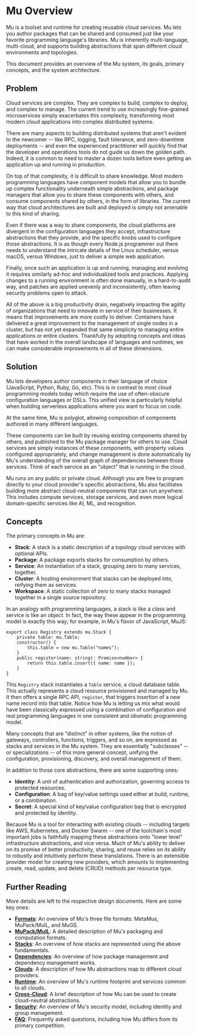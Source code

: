 # Mu Overview

Mu is a toolset and runtime for creating reusable cloud services.  Mu lets you author packages that can be shared and
consumed just like your favorite programming language's libraries.  Mu is inherently multi-language, multi-cloud, and
supports building abstractions that span different cloud environments and topologies.

This document provides an overview of the Mu system, its goals, primary concepts, and the system architecture.

## Problem

Cloud services are complex.  They are complex to build, complex to deploy, and complex to manage.  The current trend to
use increasingly fine-grained microservices simply exacerbates this complexity, transforming most modern cloud
applications into complex distributed systems.

There are many aspects to building distributed systems that aren't evident to the newcomer -- like RPC, logging,
fault tolerance, and zero-downtime deployments -- and even the experienced practitioner will quickly find that the
developer and operations tools do not guide us down the golden path.  Indeed, it is common to need to master a dozen
tools before even getting an application up and running in production.

On top of that complexity, it is difficult to share knowledge.  Most modern programming languages have component models
that allow you to bundle up complex functionality underneath simple abstractions, and package managers that allow you
to share these components with others, and consume components shared by others, in the form of libraries.  The current
way that cloud architectures are built and deployed is simply not amenable to this kind of sharing.

Even if there was a way to share components, the cloud platforms are divergent in the configuration languages they
accept, infrastructure abstractions that they provide, and the specific knobs used to configure those abstractions.  It
is as though every Node.js programmer out there needs to understand the intricate details of the Linux scheduler, versus
macOS, versus Windows, just to deliver a simple web application.

Finally, once such an application is up and running, managing and evolving it requires similarly ad-hoc and
individualized tools and practices.  Applying changes to a running environment is often done manually, in a
hard-to-audit way, and patches are applied unevenly and inconsistently, often leaving security problems open to attack.

All of the above is a big productivity drain, negatively impacting the agility of organizations that need to innovate
in service of their businesses.  It means that improvements are more costly to deliver.  Containers have delivered a
great improvement to the management of single nodes in a cluster, but has not yet expanded that same simplicity to
managing entire applications or entire clusters.  Thankfully by adopting concepts and ideas that have worked in the
overall landscape of languages and runtimes, we can make considerable improvements in all of these dimensions.

## Solution

Mu lets developers author components in their language of choice (JavaScript, Python, Ruby, Go, etc).  This is in
contrast to most cloud programming models today which require the use of often-obscure configuration languages or DSLs.
This unified view is particularly helpful when building serverless applications where you want to focus on code.

At the same time, Mu is polyglot, allowing composition of components authored in many different languages.

These components can be built by reusing existing components shared by others, and published to the Mu package manager
for others to use.  Cloud services are simply instances of these components, with property values configured
appropriately, and change management is done automatically by Mu's understanding of the overall graph of dependencies
between those services.  Think of each service as an "object" that is running in the cloud.

Mu runs on any public or private cloud.  Although you are free to program directly to your cloud provider's specific
abstractions, Mu also facilitates building more abstract cloud-neutral components that can run anywhere.  This includes
compute services, storage services, and even more logical domain-specific services like AI, ML, and recognition.

## Concepts

The primary concepts in Mu are:

* **Stack**: A stack is a static description of a topology cloud services with optional APIs.
* **Package**: A package exports stacks for consumption by others.
* **Service**: An instantiation of a stack, grouping zero to many services, together.
* **Cluster**: A hosting environment that stacks can be deployed into, reifying them as services.
* **Workspace**: A static collection of zero to many stacks managed together in a single source repository.

In an analogy with programming languages, a stack is like a *class* and service is like an *object*.  In fact, the way
these appear in the programming model is exactly this way; for example, in Mu's flavor of JavaScript, MuJS:

    export class Registry extends mu.Stack {
        private table: mu.Table;
        constructor() {
            this.table = new mu.Table("names");
        }
        public register(name: string): Promise<number> {
            return this.table.insert({ name: name });
        }
    }

This `Registry` stack instantiates a `Table` service, a cloud database table.  This actually represents a cloud resource
provisioned and managed by Mu.  It then offers a single RPC API, `register`, that triggers insertion of a new name
record into that table.  Notice how Mu is letting us mix what would have been classically expressed using a combination
of configuration and real programming languages in one consistent and idiomatic programming model.

Many concepts that are "distinct" in other systems, like the notion of gateways, controllers, functions, triggers, and
so on, are expressed as stacks and services in the Mu system.  They are essentially "subclasses" -- or specializations
-- of this more general concept, unifying the configuration, provisioning, discovery, and overall management of them.

In addition to those core abstractions, there are some supporting ones:

* **Identity**: A unit of authentication and authorization, governing access to protected resources.
* **Configuration**: A bag of key/value settings used either at build, runtime, or a combination.
* **Secret**: A special kind of key/value configuration bag that is encrypted and protected by identity.

Because Mu is a tool for interacting with existing clouds -- including targets like AWS, Kubernetes, and Docker Swarm --
one of the toolchain's most important jobs is faithfully mapping these abstractions onto "lower level" infrastructure
abstractions, and vice versa.  Much of Mu's ability to deliver on its promise of better productivity, sharing, and reuse
relies on its ability to robustly and intuitively perform these translations.  There is an extensible provider model for
creating new providers, which amounts to implementing create, read, update, and delete (CRUD) methods per resource type.

## Further Reading

More details are left to the respective design documents.  Here are some key ones:

* [**Formats**](design/formats.md): An overview of Mu's three file formats: MetaMus, MuPack/MuIL, and MuGS.
* [**MuPack/MuIL**](design/mupack.md): A detailed description of Mu's packaging and computation formats.
* [**Stacks**](design/stacks.md): An overview of how stacks are represented using the above fundamentals.
* [**Dependencies**](design/deps.md): An overview of how package management and dependency management works.
* [**Clouds**](design/clouds.md): A description of how Mu abstractions map to different cloud providers.
* [**Runtime**](design/runtime.md): An overview of Mu's runtime footprint and services common to all clouds.
* [**Cross-Cloud**](design/x-cloud.md): A brief description of how Mu can be used to create cloud-neutral abstractions.
* [**Security**](design/security.md): An overview of Mu's security model, including identity and group management.
* [**FAQ**](faq.md): Frequently asked questions, including how Mu differs from its primary competition.

